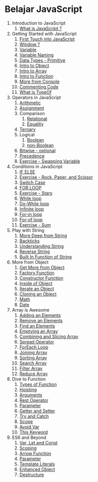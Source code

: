 # Belajar JavaScript

1. Introduction to JavaScript
   1. [What is JavaScript ?](https://github.com/bashocode/javascript/blob/master/second%20week/js/introduction.md)
1. Getting Started with JavaScript
   1. [First Touch into JavaScript](https://github.com/bashocode/javascript/blob/master/second%20week/js/start.md)
   1. [Window ?](https://github.com/bashocode/javascript/blob/master/second%20week/js/window.md)
   1. [Variable](https://github.com/bashocode/javascript/blob/master/second%20week/js/variable.md)
   1. [Variable Naming](https://github.com/bashocode/javascript/blob/master/second%20week/js/varname.md)
   1. [Data Types - Primitive](https://github.com/bashocode/javascript/blob/master/second%20week/js/valueOfVar.md)
   1. [Intro to Object](https://github.com/bashocode/javascript/blob/master/second%20week/js/basicObject.md)
   1. [Intro to Array](https://github.com/bashocode/javascript/blob/master/second%20week/js/basicArray.md)
   1. [Intro to Function](https://github.com/bashocode/javascript/blob/master/second%20week/js/basicFuntion.md)
   1. [More from Console](https://github.com/bashocode/javascript/blob/master/second%20week/js/console.md)
   1. [Commenting Code](https://github.com/bashocode/javascript/blob/master/second%20week/js/comment.md)
   1. [What is TypeOf](https://github.com/bashocode/javascript/blob/master/second%20week/js/typeof.md)
1. Operators in JavaScript
   1. [Arithmetic](https://github.com/bashocode/javascript/blob/master/second%20week/js/arithmetic.md)
   1. [Assignment](https://github.com/bashocode/javascript/blob/master/second%20week/js/assignment.md)
   1. Comparison
      1. [Relational](https://github.com/bashocode/javascript/blob/master/second%20week/js/comparison.md)
      1. [Equality](https://github.com/bashocode/javascript/blob/master/second%20week/js/equality.md)
   1. [Ternary](https://github.com/bashocode/javascript/blob/master/second%20week/js/ternary.md)
   1. Logical
      1. [Boolean](https://github.com/bashocode/javascript/blob/master/second%20week/js/logical.md)
      1. [non-Boolean](https://github.com/bashocode/javascript/blob/master/second%20week/js/logically.md)
   1. [Bitwise - optional](https://github.com/bashocode/javascript/blob/master/second%20week/js/bitwise.md)
   1. [Precedence](https://github.com/bashocode/javascript/blob/master/second%20week/js/precedence.md)
   1. [Exercise - Swapping Variable](https://github.com/bashocode/challenge/blob/master/neko/changeUs.js)
1. Conditions in JavaScript
   1. [IF ELSE](https://github.com/bashocode/javascript/blob/master/second%20week/js/ifElse.md)
   1. [Exercise - Rock, Paper, and Scissor](https://github.com/bashocode/challenge/blob/master/neko/rps.js)
   1. [Switch Case](https://github.com/bashocode/javascript/blob/master/second%20week/js/switchCase.md)
   1. [FOR LOOP](https://github.com/bashocode/javascript/blob/master/second%20week/js/for.md)
   1. [Exercise - Stars](https://github.com/bashocode/javascript/blob/master/second%20week/js/stars.md)
   1. [While loop](https://github.com/bashocode/javascript/blob/master/second%20week/js/while.md)
   1. [Do-While loop](https://github.com/bashocode/javascript/blob/master/second%20week/js/dowhile.md)
   1. [Infinite loop](https://github.com/bashocode/javascript/blob/master/second%20week/js/infinite.md)
   1. [For-in loop](https://github.com/bashocode/javascript/blob/master/second%20week/js/forin.md)
   1. [For-of loop](https://github.com/bashocode/javascript/blob/master/second%20week/js/forof.md)
   1. [Exercise - Sum](https://github.com/bashocode/challenge/blob/master/neko/sum.js)
1. Play with String
   1. [More Deep from String](https://github.com/bashocode/javascript/blob/master/third%20week/string/intro.md)
   1. [Backticks](https://github.com/bashocode/javascript/blob/master/third%20week/string/backtick.md)
   1. [Understanding String](https://github.com/bashocode/javascript/blob/master/third%20week/string/understand.md)
   1. [Reverse String](https://github.com/bashocode/javascript/blob/master/third%20week/string/reverse.md)
   1. [Built In Function of String](https://github.com/bashocode/javascript/blob/master/third%20week/string/builtin.md)
1. More from Object
   1. [Get More from Object](https://github.com/bashocode/javascript/blob/master/third%20week/object/intro.md)
   1. [Factory Function](https://github.com/bashocode/javascript/blob/master/third%20week/object/factory.md)
   1. [Constructor Function](https://github.com/bashocode/javascript/blob/master/third%20week/object/constructor.md)
   1. [Inside of Object](https://github.com/bashocode/javascript/blob/master/third%20week/object/nature.md)
   1. [Iterate an Object](https://github.com/bashocode/javascript/blob/master/third%20week/object/iterate.md)
   1. [Cloning an Object](https://github.com/bashocode/javascript/blob/master/third%20week/object/clone.md)
   1. [Math](https://github.com/bashocode/javascript/blob/master/third%20week/object/math.md)
   1. [Date](https://github.com/bashocode/javascript/blob/master/third%20week/object/date.md)
1. Array is Awesome
   1. [Adding an Elements](https://github.com/bashocode/javascript/blob/master/fourth%20week/array/add.md)
   1. [Remove an Elements](https://github.com/bashocode/javascript/blob/master/fourth%20week/array/remove.md)
   1. [Find an Elements](https://github.com/bashocode/javascript/blob/master/fourth%20week/array/find.md)
   1. [Emptying an Array](https://github.com/bashocode/javascript/blob/master/fourth%20week/array/empty.md)
   1. [Combining and Slicing Array](https://github.com/bashocode/javascript/blob/master/fourth%20week/array/combined.md)
   1. [Spread Operator](https://github.com/bashocode/javascript/blob/master/fourth%20week/array/spread.md)
   1. [ForEach Loop](https://github.com/bashocode/javascript/blob/master/fourth%20week/array/forEach.md)
   1. [Joining Array](https://github.com/bashocode/javascript/blob/master/fourth%20week/array/join.md)
   1. [Sorting Array](https://github.com/bashocode/javascript/blob/master/fourth%20week/array/sort.md)
   1. [Search Array](https://github.com/bashocode/javascript/blob/master/fourth%20week/array/search.md)
   1. [Filter Array](https://github.com/bashocode/javascript/blob/master/fourth%20week/array/filter.md)
   1. [Reduce Array](https://github.com/bashocode/javascript/blob/master/fourth%20week/array/reduce.md)
1. Dive to Function
   1. [Types of Function](https://github.com/bashocode/javascript/blob/master/fourth%20week/function/basic.md)
   1. [Hoisting](https://github.com/bashocode/javascript/blob/master/fourth%20week/function/hoisting.md)
   1. [Arguments](https://github.com/bashocode/javascript/blob/master/fourth%20week/function/argument.md)
   1. [Rest Operator](https://github.com/bashocode/javascript/blob/master/fourth%20week/function/rest.md)
   1. [Parameter](https://github.com/bashocode/javascript/blob/master/fourth%20week/function/parameter.md)
   1. [Getter and Setter](https://github.com/bashocode/javascript/blob/master/fourth%20week/function/getset.md)
   1. [Try and Catch](https://github.com/bashocode/javascript/blob/master/fourth%20week/function/trycatch.md)
   1. [Scope](https://github.com/bashocode/javascript/blob/master/fourth%20week/function/scope.md)
   1. [Avoid Var](https://github.com/bashocode/javascript/blob/master/fourth%20week/function/var.md)
   1. [This Keyword](https://github.com/bashocode/javascript/blob/master/fourth%20week/function/this.md)
1. ES6 and Beyond
   1. [Var, Let and Const](https://github.com/bashocode/javascript/blob/master/fifth%20week/es6/var.md)
   1. [Scoping](https://github.com/bashocode/javascript/blob/master/fifth%20week/es6/scope.md)
   1. [Arrow Function](https://github.com/bashocode/javascript/blob/master/fifth%20week/es6/arrow.md)
   1. [Parameter](https://github.com/bashocode/javascript/blob/master/fifth%20week/es6/parameter.md)
   1. [Template Literals](https://github.com/bashocode/javascript/blob/master/fifth%20week/es6/template.md)
   1. [Enhanced Object](https://github.com/bashocode/javascript/blob/master/fifth%20week/es6/enhanced.md)
   1. [Destructure](https://github.com/bashocode/javascript/blob/master/fifth%20week/es6/destructure.md)
